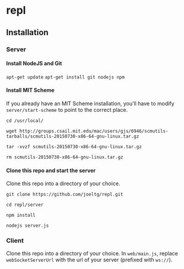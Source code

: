 # repl

## Installation

### Server

#### Install NodeJS and Git

`apt-get update`
`apt-get install git nodejs npm`

#### Install MIT Scheme

If you already have an MIT Scheme installation, you'll have to 
modify `server/start-scheme` to point to the correct place.

`cd /usr/local/`

`wget http://groups.csail.mit.edu/mac/users/gjs/6946/scmutils-tarballs/scmutils-20150730-x86-64-gnu-linux.tar.gz`

`tar -xvzf scmutils-20150730-x86-64-gnu-linux.tar.gz`

`rm scmutils-20150730-x86-64-gnu-linux.tar.gz`

#### Clone this repo and start the server

Clone this repo into a directory of your choice.

`git clone https://github.com/joeltg/repl.git`

`cd repl/server`

`npm install`

`nodejs server.js`

### Client

Clone this repo into a directory of your choice.
In `web/main.js`, replace `webSocketServerUrl` with the url of your
server (prefixed with `ws://`).
